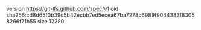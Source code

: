 version https://git-lfs.github.com/spec/v1
oid sha256:cd8d65f0b39c5b42ecbb7ed5ecea67ba7278c6989f9044383f83058266f71b55
size 12280
